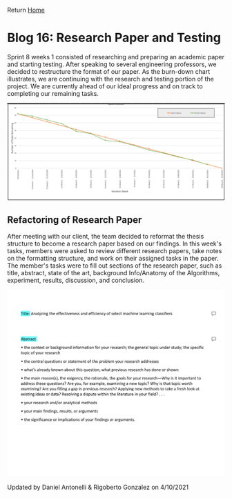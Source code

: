 Return [Home](index.md)

# Blog 16: Research Paper and Testing

Sprint 8 weeks 1 consisted of researching and preparing an academic paper and starting testing. After speaking to
several engineering professors, we decided to restructure the format of our paper. As the burn-down chart illustrates,
we are continuing with the research and testing portion of the project. We are currently ahead of our ideal progress and
on track to completing our remaining tasks.

![Burndown_Chart](./images/blog16/burn_down_chart.png)

## Refactoring of Research Paper

After meeting with our client, the team decided to reformat the thesis structure to become a research paper based on our
findings. In this week's tasks, members were asked to review different research papers, take notes on the formatting
structure, and work on their assigned tasks in the paper. The member's tasks were to fill out sections of the research
paper, such as title, abstract, state of the art, background Info/Anatomy of the Algorithms, experiment, results,
discussion, and conclusion.

![Thesis_OutLine](./images/blog16/research_papperSS.png)

Updated by Daniel Antonelli & Rigoberto Gonzalez on 4/10/2021
